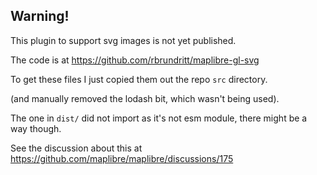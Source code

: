 ## Warning!

This plugin to support svg images is not yet published.

The code is at https://github.com/rbrundritt/maplibre-gl-svg

To get these files I just copied them out the repo `src` directory.

(and manually removed the lodash bit, which wasn't being used).

The one in `dist/` did not import as it's not esm module, there might be a way though.

See the discussion about this at https://github.com/maplibre/maplibre/discussions/175